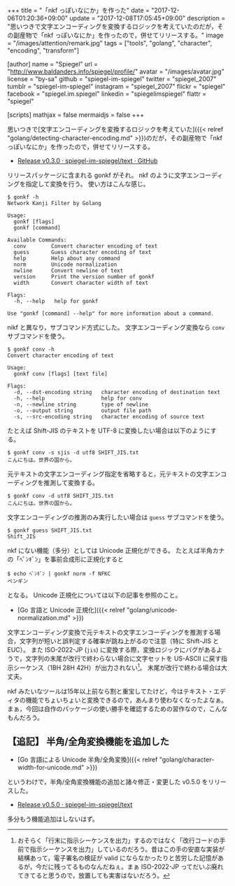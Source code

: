 +++
title = "「nkf っぽいなにか」を作った"
date =  "2017-12-06T01:20:36+09:00"
update =  "2017-12-08T17:05:45+09:00"
description = "思いつきで文字エンコーディングを変換するロジックを考えていたのだが，その副産物で「nkf っぽいなにか」を作ったので，併せてリリースする。"
image = "/images/attention/remark.jpg"
tags = ["tools", "golang", "character", "encoding", "transform"]

[author]
  name      = "Spiegel"
  url       = "http://www.baldanders.info/spiegel/profile/"
  avatar    = "/images/avatar.jpg"
  license   = "by-sa"
  github    = "spiegel-im-spiegel"
  twitter   = "spiegel_2007"
  tumblr    = "spiegel-im-spiegel"
  instagram = "spiegel_2007"
  flickr    = "spiegel"
  facebook  = "spiegel.im.spiegel"
  linkedin  = "spiegelimspiegel"
  flattr    = "spiegel"

[scripts]
  mathjax = false
  mermaidjs = false
+++

思いつきで[文字エンコーディングを変換するロジックを考えていた]({{< relref "golang/detecting-character-encoding.md" >}})のだが，その副産物で「nkf っぽいなにか」を作ったので，併せてリリースする。

- [Release v0.3.0 · spiegel-im-spiegel/text · GitHub](https://github.com/spiegel-im-spiegel/text/releases/tag/v0.3.0)

リリースパッケージに含まれる gonkf がそれ。
nkf のように文字エンコーディングを指定して変換を行う。
使い方はこんな感じ。

```text
$ gonkf -h
Network Kanji Filter by Golang

Usage:
  gonkf [flags]
  gonkf [command]

Available Commands:
  conv        Convert character encoding of text
  guess       Guess character encoding of text
  help        Help about any command
  norm        Unicode normalization
  nwline      Convert newline of text
  version     Print the version number of gonkf
  width       Convert character width of text

Flags:
  -h, --help   help for gonkf

Use "gonkf [command] --help" for more information about a command.
```

nikf と異なり，サブコマンド方式にした。
文字エンコーディング変換なら `conv` サブコマンドを使う。

```text
$ gonkf conv -h
Convert character encoding of text

Usage:
  gonkf conv [flags] [text file]

Flags:
  -d, --dst-encoding string   character encoding of destination text
  -h, --help                  help for conv
  -n, --newline string        type of newline
  -o, --output string         output file path
  -s, --src-encoding string   character encoding of source text
```

たとえば Shift-JIS のテキストを UTF-8 に変換したい場合は以下のようにする。

```text
$ gonkf conv -s sjis -d utf8 SHIFT_JIS.txt
こんにちは。世界の国から。
```

元テキストの文字エンコーディング指定を省略すると，元テキストの文字エンコーディングを推測して変換する。

```text
$ gonkf conv -d utf8 SHIFT_JIS.txt
こんにちは。世界の国から。
```

文字エンコーディングの推測のみ実行したい場合は `guess` サブコマンドを使う。

```text
$ gonkf guess SHIFT_JIS.txt
Shift_JIS
```

nkf にない機能（多分）としては Unicode 正規化ができる。
たとえば半角カナの「ﾍﾟﾝｷﾞﾝ」を事前合成形に正規化すると

```text
$ echo ﾍﾟﾝｷﾞﾝ | gonkf norm -f NFKC
ペンギン
```

となる。
Unicode 正規化については以下の記事を参照のこと。

- [Go 言語と Unicode 正規化]({{< relref "golang/unicode-normalization.md" >}})

文字エンコーディング変換で元テキストの文字エンコーディングを推測する場合，文字列が短いと誤判定する確率が跳ね上がるので注意（特に Shift-JIS と EUC）。
また ISO-2022-JP (`jis`) に変換する際，変換ロジックにバグがあるようで，文字列の末尾が改行で終わらない場合に文字セットを US-ASCII に戻す指示シーケンス（1BH 28H 42H）が出力されない[^jis1]。
末尾が改行で終わる場合は大丈夫。

[^jis1]: おそらく「行末に指示シーケンスを出力」するのではなく「改行コードの手前で指示シーケンスを出力」しているのだろう。昔はこの手の安直な実装が結構あって，電子署名の検証が valid にならなかったりと苦労した記憶があるが，今だに残ってるものなんだねぇ。まぁ ISO-2022-JP ってだいぶ廃れてきてると思うので，放置しても実害はないだろう。

nkf みたいなツールは15年以上前なら割と重宝してたけど，今はテキスト・エディタの機能でちょいちょいと変換できるので，あんまり使わなくなったよなぁ。
まぁ，今回は自作のパッケージの使い勝手を確認するための習作なので，こんなもんだろう。

## 【追記】 半角/全角変換機能を追加した

- [Go 言語による Unicode 半角/全角変換]({{< relref "golang/character-width-for-unicode.md" >}})

というわけで，半角/全角変換機能の追加と諸々修正・変更した v0.5.0 をリリースした。

- [Release v0.5.0 · spiegel-im-spiegel/text](https://github.com/spiegel-im-spiegel/text/releases/tag/v0.5.0)

多分もう機能追加はしないはず。
